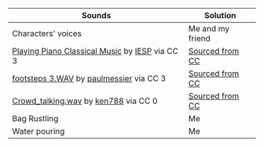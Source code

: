 | Sounds | Solution |
| ----|----|
|Characters' voices | Me and my friend |
| [Playing Piano Classical Music](https://freesound.org/people/IESP/sounds/340062/) by [IESP](https://freesound.org/people/IESP/) via CC 3 | [Sourced from CC](http://creativecommons.org/licenses/by/3.0/)
| [footsteps 3.WAV](https://freesound.org/people/paulmessier/sounds/264868/) by [paulmessier](https://freesound.org/people/paulmessier/) via CC 3 | [Sourced from CC](http://creativecommons.org/licenses/by/3.0/)
| [Crowd_talking.wav](https://freesound.org/people/ken788/sounds/386761/) by [ken788](https://freesound.org/people/ken788/) via CC 0 | [Sourced from CC](http://creativecommons.org/publicdomain/zero/1.0/)
| Bag Rustling | Me |
| Water pouring | Me |
